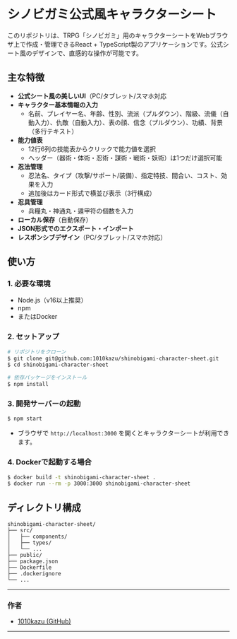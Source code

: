 # シノビガミ公式風キャラクターシート

このリポジトリは、TRPG「シノビガミ」用のキャラクターシートをWebブラウザ上で作成・管理できるReact + TypeScript製のアプリケーションです。公式シート風のデザインで、直感的な操作が可能です。

## 主な特徴
- **公式シート風の美しいUI**（PC/タブレット/スマホ対応
- **キャラクター基本情報の入力**
  - 名前、プレイヤー名、年齢、性別、流派（プルダウン）、階級、流儀（自動入力）、仇敵（自動入力）、表の顔、信念（プルダウン）、功績、背景（多行テキスト）
- **能力値表**
  - 12行6列の技能表からクリックで能力値を選択
  - ヘッダー（器術・体術・忍術・謀術・戦術・妖術）は1つだけ選択可能
- **忍法管理**
  - 忍法名、タイプ（攻撃/サポート/装備）、指定特技、間合い、コスト、効果を入力
  - 追加後はカード形式で横並び表示（3行構成）
- **忍具管理**
  - 兵糧丸・神通丸・遁甲符の個数を入力
- **ローカル保存**（自動保存）
- **JSON形式でのエクスポート・インポート**
- **レスポンシブデザイン**（PC/タブレット/スマホ対応）

## 使い方

### 1. 必要な環境
- Node.js（v16以上推奨）
- npm
- またはDocker

### 2. セットアップ
```bash
# リポジトリをクローン
$ git clone git@github.com:1010kazu/shinobigami-character-sheet.git
$ cd shinobigami-character-sheet

# 依存パッケージをインストール
$ npm install
```

### 3. 開発サーバーの起動
```bash
$ npm start
```
- ブラウザで `http://localhost:3000` を開くとキャラクターシートが利用できます。

### 4. Dockerで起動する場合
```bash
$ docker build -t shinobigami-character-sheet .
$ docker run --rm -p 3000:3000 shinobigami-character-sheet
```

## ディレクトリ構成
```
shinobigami-character-sheet/
├── src/
│   ├── components/
│   ├── types/
│   └── ...
├── public/
├── package.json
├── Dockerfile
├── .dockerignore
└── ...
```

---

### 作者
- [1010kazu (GitHub)](https://github.com/1010kazu)

---


